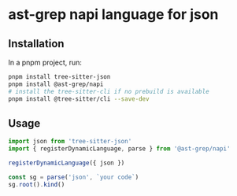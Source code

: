 # ast-grep napi language for json

## Installation

In a pnpm project, run:

```bash
pnpm install tree-sitter-json
pnpm install @ast-grep/napi
# install the tree-sitter-cli if no prebuild is available
pnpm install @tree-sitter/cli --save-dev
```

## Usage

```js
import json from 'tree-sitter-json'
import { registerDynamicLanguage, parse } from '@ast-grep/napi'

registerDynamicLanguage({ json })

const sg = parse('json', `your code`)
sg.root().kind()
```
